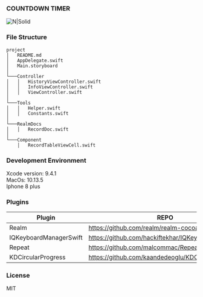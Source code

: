 ### COUNTDOWN TIMER

![N|Solid](https://firebasestorage.googleapis.com/v0/b/testproject-94fec.appspot.com/o/CounterDownTimer.gif?alt=media&token=507d9908-3e3b-4c58-801a-914ac1709f00)

### File Structure
```
project
│   README.md
│   AppDelegate.swift
│   Main.storyboard    
│
└───Controller
│   │   HistoryViewController.swift
│   │   InfoViewController.swift
│   │   ViewController.swift
│    
└───Tools
│   │   Helper.swift
│   │   Constants.swift
│   
└───RealmDocs
│   │   RecordDoc.swift
│
└───Component
    │   RecordTableViewCell.swift
```

### Development Environment
Xcode version: 9.4.1 <br>
MacOs: 10.13.5 <br>
Iphone 8 plus <br>

### Plugins
| Plugin | REPO |
| ------ | ------ |
| Realm | https://github.com/realm/realm-cocoa |
| IQKeyboardManagerSwift | https://github.com/hackiftekhar/IQKeyboardManager |
| Repeat | https://github.com/malcommac/Repeat |
| KDCircularProgress | https://github.com/kaandedeoglu/KDCircularProgress |


### License

MIT